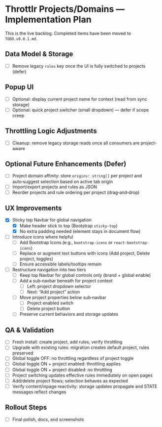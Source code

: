 # Throttlr Projects/Domains — Implementation Plan

This is the live backlog. Completed items have been moved to `TODO.v0.0.1.md`.

## Data Model & Storage

- [ ] Remove legacy `rules` key once the UI is fully switched to projects (defer)

## Popup UI

- [ ] Optional: display current project name for context (read from sync storage)
- [ ] Optional: quick project switcher (small dropdown) — defer if scope creep

## Throttling Logic Adjustments

- [ ] Cleanup: remove legacy storage reads once all consumers are project-aware

## Optional Future Enhancements (Defer)

- [ ] Project domain affinity: store `origins: string[]` per project and auto‑suggest selection based on active tab origin
- [ ] Import/export projects and rules as JSON
- [ ] Reorder projects and rule ordering per project (drag‑and‑drop)

## UX Improvements

- [x] Sticky top Navbar for global navigation
  - [x] Make header stick to top (Bootstrap `sticky-top`)
  - [x] No extra padding needed (element stays in document flow)
- [ ] Introduce icons where helpful
  - [ ] Add Bootstrap Icons (e.g., `bootstrap-icons` or `react-bootstrap-icons`)
  - [ ] Replace or augment text buttons with icons (Add project, Delete project, toggles)
  - [ ] Ensure accessible labels/tooltips remain
- [ ] Restructure navigation into two tiers
  - [ ] Keep top Navbar for global controls only (brand + global enable)
  - [ ] Add a sub‑navbar beneath for project context
    - [ ] Left: project dropdown selector
    - [ ] Next: “Add project” action
  - [ ] Move project properties below sub‑navbar
    - [ ] Project enabled switch
    - [ ] Delete project button
  - [ ] Preserve current behaviors and storage updates

## QA & Validation

- [ ] Fresh install: create project, add rules, verify throttling
- [ ] Upgrade with existing rules: migration creates default project, rules preserved
- [ ] Global toggle OFF: no throttling regardless of project toggle
- [ ] Global toggle ON + project enabled: throttling applies
- [ ] Global toggle ON + project disabled: no throttling
- [ ] Project switching updates effective rules immediately on open pages
- [ ] Add/delete project flows; selection behaves as expected
- [ ] Verify content/inpage reactivity: storage updates propagate and STATE messages reflect changes

## Rollout Steps

- [ ] Final polish, docs, and screenshots
